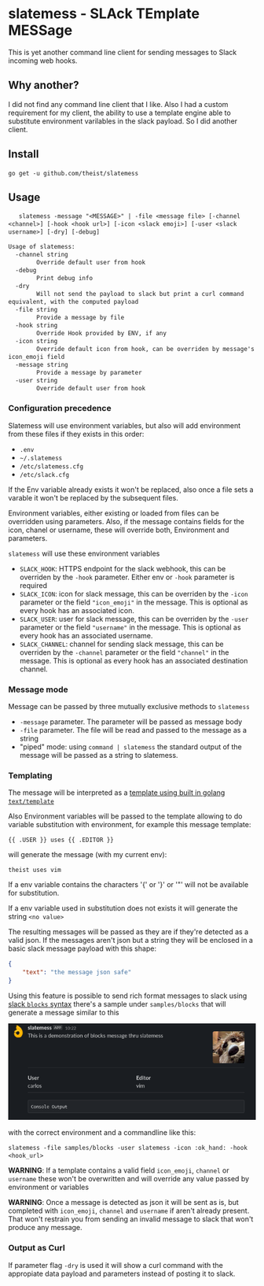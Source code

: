 # slatemess - SLAck TEmplate MESSage

This is yet another command line client for sending messages to Slack incoming web hooks.

## Why another?

I did not find any command line client that I like. Also I had a custom requirement for my client, the ability to use a template engine able to substitute environment varilables in the slack payload. So I did another client.

## Install

```text
go get -u github.com/theist/slatemess
```

## Usage

```text
   slatemess -message "<MESSAGE>" | -file <message file> [-channel <channel>] [-hook <hook url>] [-icon <slack emoji>] [-user <slack username>] [-dry] [-debug]
```

```text
Usage of slatemess:
  -channel string
        Override default user from hook
  -debug
        Print debug info
  -dry
        Will not send the payload to slack but print a curl command equivalent, with the computed payload
  -file string
        Provide a message by file
  -hook string
        Override Hook provided by ENV, if any
  -icon string
        Override default icon from hook, can be overriden by message's icon_emoji field
  -message string
        Provide a message by parameter
  -user string
        Override default user from hook
```

### Configuration precedence

Slatemess will use environment variables, but also will add environment from these files if they exists in this order:

- `.env`
- `~/.slatemess`
- `/etc/slatemess.cfg`
- `/etc/slack.cfg`

If the Env variable already exists it won't be replaced, also once a file sets a varable it won't be replaced by the subsequent files.

Environment variables, either existing or loaded from files can be overridden using parameters. Also, if the message contains fields for the icon, chanel or username, these will override both, Environment and parameters.

`slatemess` will use these environment variables

- `SLACK_HOOK`: HTTPS endpoint for the slack webhook, this can be overriden by the `-hook` parameter. Either env or `-hook` parameter is required
- `SLACK_ICON`: icon for slack message, this can be overriden by the `-icon` parameter or the field `"icon_emoji"` in the message. This is optional as every hook has an associated icon.
- `SLACK_USER`: user for slack message, this can be overriden by the `-user` parameter or the field `"username"` in the message. This is optional as every hook has an associated username.
- `SLACK_CHANNEL`: channel for sending slack message, this can be overriden by the `-channel` parameter or the field `"channel"` in the message. This is optional as every hook has an associated destination channel.

### Message mode

Message can be passed by three mutually exclusive methods to `slatemess`

- `-message` parameter. The parameter will be passed as message body
- `-file` parameter. The file will be read and passed to the message as a string
- "piped" mode: using `command | slatemess` the standard output of the message will be passed as a string to slatemess.

### Templating

The message will be interpreted as a [template using built in golang `text/template`](https://golang.org/pkg/text/template/)

Also Environment variables will be passed to the template allowing to do variable substitution with environment, for example this message template:

```go-text-template
{{ .USER }} uses {{ .EDITOR }}
```

will generate the message (with my current env):

```text
theist uses vim
```

If a env variable contains the characters '{' or '}' or '"' will not be available for substitution.

If a env variable used in substitution does not exists it will generate the string `<no value>`

The resulting messages will be passed as they are if they're detected as a valid json. If the messages aren't json but a string they will be enclosed in a basic slack message payload with this shape:

```json
{
    "text": "the message json safe"
}
```

Using this feature is possible to send rich format messages to slack using [slack `blocks` syntax](https://api.slack.com/reference/block-kit/blocks) there's a sample under `samples/blocks` that will generate a message similar to this

![blocks message](https://github.com/theist/slatemess/blob/media/sample_message.png?raw=true)

with the correct environment and a commandline like this:

```shell
slatemess -file samples/blocks -user slatemess -icon :ok_hand: -hook <hook_url>
```

**WARNING**: If a template contains a valid field `icon_emoji`, `channel` or `username` these won't be overwritten and will override any value passed by environment or variables

**WARNING**: Once a message is detected as json it will be sent as is, but completed with `icon_emoji`, `channel` and `username` if aren't already present. That won't restrain you from sending an invalid message to slack that won't produce any message.

### Output as Curl

If parameter flag `-dry` is used it will show a curl command with the appropiate data payload and parameters instead of posting it to slack.
